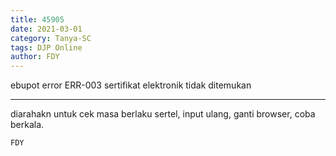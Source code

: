 ```yaml
---
title: 45905
date: 2021-03-01
category: Tanya-SC
tags: DJP Online
author: FDY
---
```


ebupot error ERR-003 sertifikat elektronik tidak ditemukan

---

diarahakn untuk cek masa berlaku sertel, input ulang, ganti browser, coba berkala.

`FDY`
